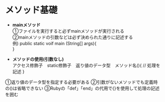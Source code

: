 # メソッド基礎

- **mainメソッド**  
  ①ファイルを実行すると必ずmainメソッドが実行される    
  ②mainメソッドの引数などは必ず決められた通りに記述する
  <br>
  例)
  public static voif main (String[] args){  
  }

- **メソッドの使用(引数なし)**  
  アクセス修飾子&emsp;static修飾子&emsp;返り値のデータ型&emsp;メソッド名(){
  //  処理を記述
  }

①返り値のデータ型を指定する必要がある
②引数がないメソッドでも定義時の()は省略できない
③Rubyの「def」「end」の代用で{}を使用して処理の記述を囲む
